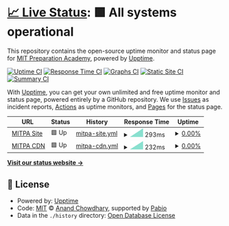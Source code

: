 # [📈 Live Status](https://demo.upptime.js.org): <!--live status--> **🟩 All systems operational**

This repository contains the open-source uptime monitor and status page for [MIT Preparation Academy](mitpa.tech), powered by [Upptime](https://github.com/upptime/upptime).

[![Uptime CI](https://github.com/MITPAcademy/status.mitpa.tech/workflows/Uptime%20CI/badge.svg)](https://github.com/MITPAcademy/status.mitpa.tech/actions?query=workflow%3A%22Uptime+CI%22)
[![Response Time CI](https://github.com/MITPAcademy/status.mitpa.tech/workflows/Response%20Time%20CI/badge.svg)](https://github.com/MITPAcademy/status.mitpa.tech/actions?query=workflow%3A%22Response+Time+CI%22)
[![Graphs CI](https://github.com/MITPAcademy/status.mitpa.tech/workflows/Graphs%20CI/badge.svg)](https://github.com/MITPAcademy/status.mitpa.tech/actions?query=workflow%3A%22Graphs+CI%22)
[![Static Site CI](https://github.com/MITPAcademy/status.mitpa.tech/workflows/Static%20Site%20CI/badge.svg)](https://github.com/MITPAcademy/status.mitpa.tech/actions?query=workflow%3A%22Static+Site+CI%22)
[![Summary CI](https://github.com/MITPAcademy/status.mitpa.tech/workflows/Summary%20CI/badge.svg)](https://github.com/MITPAcademy/status.mitpa.tech/actions?query=workflow%3A%22Summary+CI%22)

With [Upptime](https://upptime.js.org), you can get your own unlimited and free uptime monitor and status page, powered entirely by a GitHub repository. We use [Issues](https://github.com/MITPAcademy/status.mitpa.tech/issues) as incident reports, [Actions](https://github.com/MITPAcademy/status.mitpa.tech/actions) as uptime monitors, and [Pages](https://demo.upptime.js.org) for the status page.

<!--start: status pages-->
<!-- This summary is generated by Upptime (https://github.com/upptime/upptime) -->
<!-- Do not edit this manually, your changes will be overwritten -->
<!-- prettier-ignore -->
| URL | Status | History | Response Time | Uptime |
| --- | ------ | ------- | ------------- | ------ |
| <img alt="" src="https://icons.duckduckgo.com/ip3/cdn-mitpa-tech.vercel.app.ico" height="13"> [MITPA Site](https://cdn-mitpa-tech.vercel.app) | 🟩 Up | [mitpa-site.yml](https://github.com/MITPAcademy/status.mitpa.tech/commits/HEAD/history/mitpa-site.yml) | <details><summary><img alt="Response time graph" src="./graphs/mitpa-site/response-time-week.png" height="20"> 293ms</summary><br><a href="https://MITPAcademy.github.io/status.mitpa.tech/history/mitpa-site"><img alt="Response time 293" src="https://img.shields.io/endpoint?url=https%3A%2F%2Fraw.githubusercontent.com%2FMITPAcademy%2Fstatus.mitpa.tech%2FHEAD%2Fapi%2Fmitpa-site%2Fresponse-time.json"></a><br><a href="https://MITPAcademy.github.io/status.mitpa.tech/history/mitpa-site"><img alt="24-hour response time 293" src="https://img.shields.io/endpoint?url=https%3A%2F%2Fraw.githubusercontent.com%2FMITPAcademy%2Fstatus.mitpa.tech%2FHEAD%2Fapi%2Fmitpa-site%2Fresponse-time-day.json"></a><br><a href="https://MITPAcademy.github.io/status.mitpa.tech/history/mitpa-site"><img alt="7-day response time 293" src="https://img.shields.io/endpoint?url=https%3A%2F%2Fraw.githubusercontent.com%2FMITPAcademy%2Fstatus.mitpa.tech%2FHEAD%2Fapi%2Fmitpa-site%2Fresponse-time-week.json"></a><br><a href="https://MITPAcademy.github.io/status.mitpa.tech/history/mitpa-site"><img alt="30-day response time 293" src="https://img.shields.io/endpoint?url=https%3A%2F%2Fraw.githubusercontent.com%2FMITPAcademy%2Fstatus.mitpa.tech%2FHEAD%2Fapi%2Fmitpa-site%2Fresponse-time-month.json"></a><br><a href="https://MITPAcademy.github.io/status.mitpa.tech/history/mitpa-site"><img alt="1-year response time 293" src="https://img.shields.io/endpoint?url=https%3A%2F%2Fraw.githubusercontent.com%2FMITPAcademy%2Fstatus.mitpa.tech%2FHEAD%2Fapi%2Fmitpa-site%2Fresponse-time-year.json"></a></details> | <details><summary><a href="https://MITPAcademy.github.io/status.mitpa.tech/history/mitpa-site">0.00%</a></summary><a href="https://MITPAcademy.github.io/status.mitpa.tech/history/mitpa-site"><img alt="All-time uptime 0.00%" src="https://img.shields.io/endpoint?url=https%3A%2F%2Fraw.githubusercontent.com%2FMITPAcademy%2Fstatus.mitpa.tech%2FHEAD%2Fapi%2Fmitpa-site%2Fuptime.json"></a><br><a href="https://MITPAcademy.github.io/status.mitpa.tech/history/mitpa-site"><img alt="24-hour uptime 0.00%" src="https://img.shields.io/endpoint?url=https%3A%2F%2Fraw.githubusercontent.com%2FMITPAcademy%2Fstatus.mitpa.tech%2FHEAD%2Fapi%2Fmitpa-site%2Fuptime-day.json"></a><br><a href="https://MITPAcademy.github.io/status.mitpa.tech/history/mitpa-site"><img alt="7-day uptime 0.00%" src="https://img.shields.io/endpoint?url=https%3A%2F%2Fraw.githubusercontent.com%2FMITPAcademy%2Fstatus.mitpa.tech%2FHEAD%2Fapi%2Fmitpa-site%2Fuptime-week.json"></a><br><a href="https://MITPAcademy.github.io/status.mitpa.tech/history/mitpa-site"><img alt="30-day uptime 0.00%" src="https://img.shields.io/endpoint?url=https%3A%2F%2Fraw.githubusercontent.com%2FMITPAcademy%2Fstatus.mitpa.tech%2FHEAD%2Fapi%2Fmitpa-site%2Fuptime-month.json"></a><br><a href="https://MITPAcademy.github.io/status.mitpa.tech/history/mitpa-site"><img alt="1-year uptime 0.00%" src="https://img.shields.io/endpoint?url=https%3A%2F%2Fraw.githubusercontent.com%2FMITPAcademy%2Fstatus.mitpa.tech%2FHEAD%2Fapi%2Fmitpa-site%2Fuptime-year.json"></a></details>
| <img alt="" src="https://icons.duckduckgo.com/ip3/mitpa-tech.vercel.app.ico" height="13"> [MITPA CDN](https://mitpa-tech.vercel.app) | 🟩 Up | [mitpa-cdn.yml](https://github.com/MITPAcademy/status.mitpa.tech/commits/HEAD/history/mitpa-cdn.yml) | <details><summary><img alt="Response time graph" src="./graphs/mitpa-cdn/response-time-week.png" height="20"> 232ms</summary><br><a href="https://MITPAcademy.github.io/status.mitpa.tech/history/mitpa-cdn"><img alt="Response time 232" src="https://img.shields.io/endpoint?url=https%3A%2F%2Fraw.githubusercontent.com%2FMITPAcademy%2Fstatus.mitpa.tech%2FHEAD%2Fapi%2Fmitpa-cdn%2Fresponse-time.json"></a><br><a href="https://MITPAcademy.github.io/status.mitpa.tech/history/mitpa-cdn"><img alt="24-hour response time 232" src="https://img.shields.io/endpoint?url=https%3A%2F%2Fraw.githubusercontent.com%2FMITPAcademy%2Fstatus.mitpa.tech%2FHEAD%2Fapi%2Fmitpa-cdn%2Fresponse-time-day.json"></a><br><a href="https://MITPAcademy.github.io/status.mitpa.tech/history/mitpa-cdn"><img alt="7-day response time 232" src="https://img.shields.io/endpoint?url=https%3A%2F%2Fraw.githubusercontent.com%2FMITPAcademy%2Fstatus.mitpa.tech%2FHEAD%2Fapi%2Fmitpa-cdn%2Fresponse-time-week.json"></a><br><a href="https://MITPAcademy.github.io/status.mitpa.tech/history/mitpa-cdn"><img alt="30-day response time 232" src="https://img.shields.io/endpoint?url=https%3A%2F%2Fraw.githubusercontent.com%2FMITPAcademy%2Fstatus.mitpa.tech%2FHEAD%2Fapi%2Fmitpa-cdn%2Fresponse-time-month.json"></a><br><a href="https://MITPAcademy.github.io/status.mitpa.tech/history/mitpa-cdn"><img alt="1-year response time 232" src="https://img.shields.io/endpoint?url=https%3A%2F%2Fraw.githubusercontent.com%2FMITPAcademy%2Fstatus.mitpa.tech%2FHEAD%2Fapi%2Fmitpa-cdn%2Fresponse-time-year.json"></a></details> | <details><summary><a href="https://MITPAcademy.github.io/status.mitpa.tech/history/mitpa-cdn">0.00%</a></summary><a href="https://MITPAcademy.github.io/status.mitpa.tech/history/mitpa-cdn"><img alt="All-time uptime 0.00%" src="https://img.shields.io/endpoint?url=https%3A%2F%2Fraw.githubusercontent.com%2FMITPAcademy%2Fstatus.mitpa.tech%2FHEAD%2Fapi%2Fmitpa-cdn%2Fuptime.json"></a><br><a href="https://MITPAcademy.github.io/status.mitpa.tech/history/mitpa-cdn"><img alt="24-hour uptime 0.00%" src="https://img.shields.io/endpoint?url=https%3A%2F%2Fraw.githubusercontent.com%2FMITPAcademy%2Fstatus.mitpa.tech%2FHEAD%2Fapi%2Fmitpa-cdn%2Fuptime-day.json"></a><br><a href="https://MITPAcademy.github.io/status.mitpa.tech/history/mitpa-cdn"><img alt="7-day uptime 0.00%" src="https://img.shields.io/endpoint?url=https%3A%2F%2Fraw.githubusercontent.com%2FMITPAcademy%2Fstatus.mitpa.tech%2FHEAD%2Fapi%2Fmitpa-cdn%2Fuptime-week.json"></a><br><a href="https://MITPAcademy.github.io/status.mitpa.tech/history/mitpa-cdn"><img alt="30-day uptime 0.00%" src="https://img.shields.io/endpoint?url=https%3A%2F%2Fraw.githubusercontent.com%2FMITPAcademy%2Fstatus.mitpa.tech%2FHEAD%2Fapi%2Fmitpa-cdn%2Fuptime-month.json"></a><br><a href="https://MITPAcademy.github.io/status.mitpa.tech/history/mitpa-cdn"><img alt="1-year uptime 0.00%" src="https://img.shields.io/endpoint?url=https%3A%2F%2Fraw.githubusercontent.com%2FMITPAcademy%2Fstatus.mitpa.tech%2FHEAD%2Fapi%2Fmitpa-cdn%2Fuptime-year.json"></a></details>

<!--end: status pages-->

[**Visit our status website →**](https://demo.upptime.js.org)

## 📄 License

- Powered by: [Upptime](https://github.com/upptime/upptime)
- Code: [MIT](./LICENSE) © [Anand Chowdhary](https://anandchowdhary.com), supported by [Pabio](https://pabio.com)
- Data in the `./history` directory: [Open Database License](https://opendatacommons.org/licenses/odbl/1-0/)
